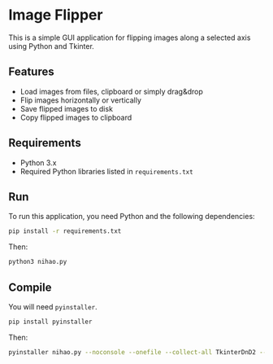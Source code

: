 # Image Flipper

This is a simple GUI application for flipping images along a selected axis using Python and Tkinter.

## Features

- Load images from files, clipboard or simply drag&drop
- Flip images horizontally or vertically
- Save flipped images to disk
- Copy flipped images to clipboard

## Requirements

- Python 3.x
- Required Python libraries listed in `requirements.txt`

## Run

To run this application, you need Python and the following dependencies:

```bash
pip install -r requirements.txt
```

Then:

```bash
python3 nihao.py
```

## Compile

You will need `pyinstaller`.

```bash
pip install pyinstaller
```

Then:

```bash
pyinstaller nihao.py --noconsole --onefile --collect-all TkinterDnD2 --icon=logo.ico --additional-hooks-dir=.
```